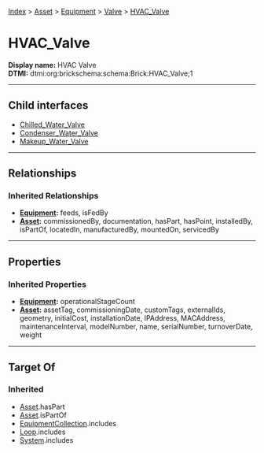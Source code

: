[Index](../../../../Index.md) > [Asset](../../../Asset.md) > [Equipment](../../Equipment.md) > [Valve](../Valve.md) > [HVAC_Valve](#)
# HVAC_Valve

**Display name:** HVAC Valve<br />
**DTMI:** dtmi:org:brickschema:schema:Brick:HVAC_Valve;1

---

## Child interfaces
* [Chilled_Water_Valve](../Water_Valve/Chilled_Water_Valve.md)
* [Condenser_Water_Valve](../Water_Valve/Condenser_Water_Valve.md)
* [Makeup_Water_Valve](../Water_Valve/Makeup_Water_Valve.md)

---

## Relationships

### Inherited Relationships
* **[Equipment](../../Equipment.md):** feeds, isFedBy
* **[Asset](../../../Asset.md):** commissionedBy, documentation, hasPart, hasPoint, installedBy, isPartOf, locatedIn, manufacturedBy, mountedOn, servicedBy

---

## Properties

### Inherited Properties
* **[Equipment](../../Equipment.md):** operationalStageCount
* **[Asset](../../../Asset.md):** assetTag, commissioningDate, customTags, externalIds, geometry, initialCost, installationDate, IPAddress, MACAddress, maintenanceInterval, modelNumber, name, serialNumber, turnoverDate, weight

---

## Target Of
### Inherited
* [Asset](../../../Asset.md).hasPart
* [Asset](../../../Asset.md).isPartOf
* [EquipmentCollection](../../../../Collection/EquipmentCollection.md).includes
* [Loop](../../../../Collection/Loop/Loop.md).includes
* [System](../../../../Collection/System/System.md).includes
